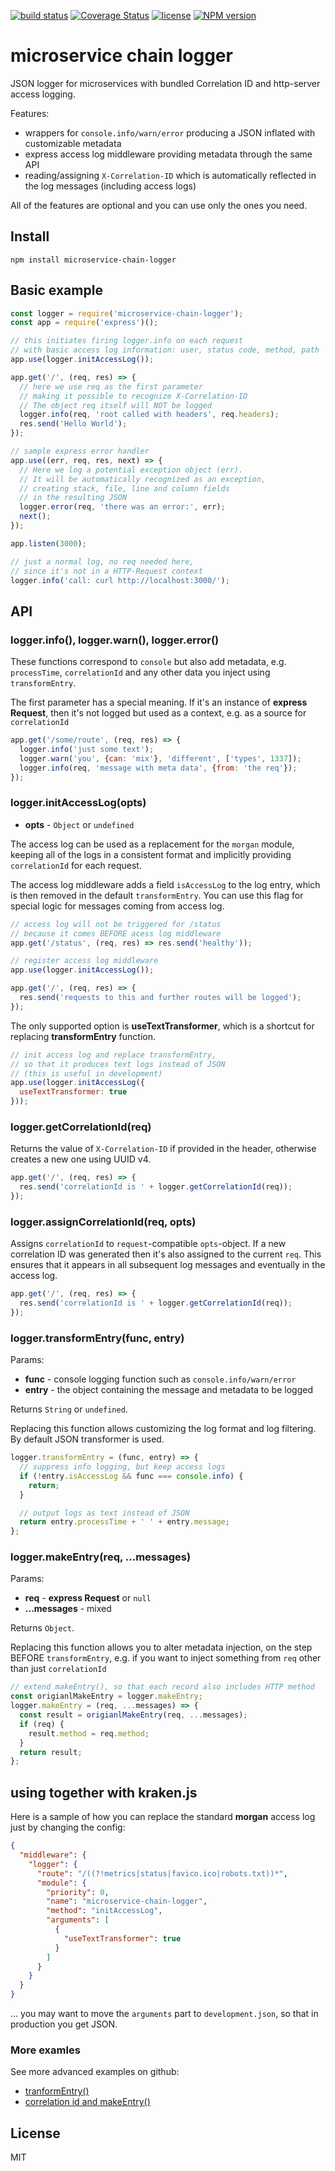 [![build status](https://travis-ci.org/jochen-schweizer/microservice-chain-logger.png)](https://travis-ci.org/jochen-schweizer/microservice-chain-logger) [![Coverage Status](https://coveralls.io/repos/github/jochen-schweizer/microservice-chain-logger/badge.svg?branch=master)](https://coveralls.io/github/jochen-schweizer/microservice-chain-logger?branch=master) [![license](https://img.shields.io/github/license/mashape/apistatus.svg?maxAge=2592000)](https://www.tldrlegal.com/l/mit) [![NPM version](https://badge.fury.io/js/microservice-chain-logger.png)](http://badge.fury.io/js/microservice-chain-logger)

# microservice chain logger

JSON logger for microservices with bundled Correlation ID and http-server access logging.

Features:

* wrappers for `console.info/warn/error` producing a JSON inflated with customizable metadata
* express access log middleware providing metadata through the same API
* reading/assigning `X-Correlation-ID` which is automatically reflected in the log messages (including access logs)

All of the features are optional and you can use only the ones you need.

## Install

```
npm install microservice-chain-logger
```

## Basic example

```javascript
const logger = require('microservice-chain-logger');
const app = require('express')();

// this initiates firing logger.info on each request
// with basic access log information: user, status code, method, path
app.use(logger.initAccessLog());

app.get('/', (req, res) => {
  // here we use req as the first parameter
  // making it possible to recognize X-Correlation-ID
  // The object req itself will NOT be logged
  logger.info(req, 'root called with headers', req.headers);
  res.send('Hello World');
});

// sample express error handler
app.use((err, req, res, next) => {
  // Here we log a potential exception object (err).
  // It will be automatically recognized as an exception,
  // creating stack, file, line and column fields
  // in the resulting JSON
  logger.error(req, 'there was an error:', err);
  next();
});

app.listen(3000);

// just a normal log, no req needed here,
// since it's not in a HTTP-Request context
logger.info('call: curl http://localhost:3000/');
```

## API

### logger.info(), logger.warn(), logger.error()

These functions correspond to `console` but also add metadata,
e.g. `processTime`, `correlationId` and any other data you inject
using `transformEntry`.

The first parameter has a special meaning. If it's an instance
of **express Request**, then it's not logged but used as a context,
e.g. as a source for `correlationId`

```javascript
app.get('/some/route', (req, res) => {
  logger.info('just some text');
  logger.warn('you', {can: 'mix'}, 'different', ['types', 1337]);
  logger.info(req, 'message with meta data', {from: 'the req'});
});
```
### logger.initAccessLog(opts)

* **opts** - `Object` or `undefined`

The access log can be used as a replacement for the `morgan` module,
keeping all of the logs in a consistent format and implicitly providing `correlationId` for each request.

The access log middleware adds a field `isAccessLog` to the log
entry, which is then removed in the default `transformEntry`.
You can use this flag for special logic for messages coming from access log.

```javascript
// access log will not be triggered for /status
// because it comes BEFORE acess log middleware
app.get('/status', (req, res) => res.send('healthy'));

// register access log middleware
app.use(logger.initAccessLog());

app.get('/', (req, res) => {
  res.send('requests to this and further routes will be logged');
});
```

The only supported option
is **useTextTransformer**, which is a shortcut for replacing **transformEntry**
function.

```javascript
// init access log and replace transformEntry,
// so that it produces text logs instead of JSON
// (this is useful in development)
app.use(logger.initAccessLog({
  useTextTransformer: true
}));
```

### logger.getCorrelationId(req)

Returns the value of `X-Correlation-ID` if provided in the header,
otherwise creates a new one using UUID v4.

```javascript
app.get('/', (req, res) => {
  res.send('correlationId is ' + logger.getCorrelationId(req));
});
```

### logger.assignCorrelationId(req, opts)

Assigns `correlationId` to `request`-compatible `opts`-object.
If a new correlation ID was generated then it's also assigned
to the current `req`. This ensures that it appears in all
subsequent log messages and eventually in the access log.

```javascript
app.get('/', (req, res) => {
  res.send('correlationId is ' + logger.getCorrelationId(req));
});
```

### logger.transformEntry(func, entry)

Params:

* **func** - console logging function such as `console.info/warn/error`
* **entry** - the object containing the message and metadata to be logged

Returns `String` or `undefined`.

Replacing this function allows customizing the log format
and log filtering. By default JSON transformer is used.

```javascript
logger.transformEntry = (func, entry) => {
  // suppress info logging, but keep access logs
  if (!entry.isAccessLog && func === console.info) {
    return;
  }

  // output logs as text instead of JSON
  return entry.processTime + ' ' + entry.message;
};
```

### logger.makeEntry(req, ...messages)
Params:

* **req** - **express Request** or `null`
* **...messages** - mixed

Returns `Object`.

Replacing this function allows you to alter metadata injection,
on the step BEFORE `transformEntry`, e.g. if you want to inject
something from `req` other than just `correlationId`

```javascript
// extend makeEntry(), so that each record also includes HTTP method
const origianlMakeEntry = logger.makeEntry;
logger.makeEntry = (req, ...messages) => {
  const result = origianlMakeEntry(req, ...messages);
  if (req) {
    result.method = req.method;
  }
  return result;
};
```
## using together with kraken.js

Here is a sample of how you can replace the standard **morgan** access log just by changing the config:

```json
{
  "middleware": {
    "logger": {
      "route": "/((?!metrics|status|favico.ico|robots.txt))*",
      "module": {
        "priority": 0,
        "name": "microservice-chain-logger",
        "method": "initAccessLog",
        "arguments": [
          {
            "useTextTransformer": true
          }
        ]
      }
    }
  }
}
```
... you may want to move the `arguments` part to `development.json`,
so that in production you get JSON.

### More examles

See more advanced examples on github:

* [tranformEntry()](https://github.com/jochen-schweizer/microservice-chain-logger/blob/master/examples/transformEntry.js)
* [correlation id and makeEntry()](https://github.com/jochen-schweizer/microservice-chain-logger/blob/master/examples/correlation.js)

## License

MIT
